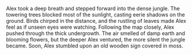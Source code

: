 Alex took a deep breath and stepped forward into the dense jungle. The towering trees blocked most of the sunlight, casting eerie shadows on the ground. Birds chirped in the distance, 
and the rustling of leaves made Alex feel as if unseen eyes were watching.
Following the map closely, Alex pushed through the thick undergrowth. 
The air smelled of damp earth and blooming flowers, but the deeper Alex ventured, the more silent the jungle became. 
Soon, Alex stumbled upon an old wooden sign covered in moss. 


